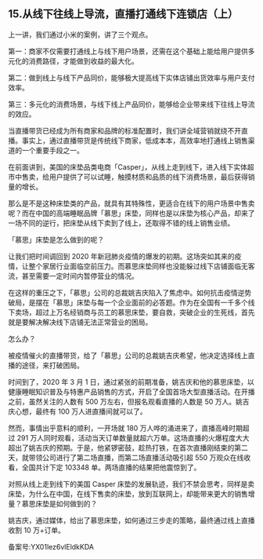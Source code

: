 ## 15.从线下往线上导流，直播打通线下连锁店（上）
上一讲，我们通过小米的案例，讲了三个观点。


第一：商家不仅需要打通线上与线下用户场景，还需在这个基础上能给用户提供多元化的消费路径，才能做到收益的最大化。


第二：做到线上与线下产品同价，能够极大提高线下实体店铺出货效率与用户支付效率。


第三：多元化的消费场景，与线下线上产品同价，能够给企业带来线下往线上导流的效应。


当直播带货已经成为所有商家和品牌的标准配置时，我们讲全域营销就绕不开直播。事实上，通过直播带货是传统线下商家，低成本本，高效率地打通线上销售渠道的一个重要手段之一。


在前面讲到，美国的床垫品类电商「Casper」，从线上走到线下，进入线下实体超市中售卖，给用户提供了可以试睡，触摸材质和品质的线下消费场景，最后获得销量的增长。


那么是不是这种床垫类的产品，就具有其特殊性，更适合在线下的用户场景中售卖呢？而在中国的高端睡眠品牌「慕思」床垫，同样也是以床垫为核心产品，却来了一场不同的逆行，把床垫从线下卖到了线上，还取得不错的线上销售业绩。


「慕思」床垫是怎么做到的呢？


让我们把时间调回到 2020 年新冠肺炎疫情的爆发的初期。这场突如其来的疫情，让整个家居行业面临空前压力。而慕思床垫同样也没能躲过线下店铺面临无客流，甚至需要一定时间内暂停营业的情况。


在这样的重压之下，「慕思」公司的总裁姚吉庆陷入了焦虑中。如何抗击疫情逆势破局，是摆在「慕思」床垫与每一个企业面前的必答题。作为在全国有一千多个线下卖场，超过上万名经销商与员工的慕思床垫，要自救，突破企业的生死线，首先就是要解决解决线下店铺无法正常营业的困局。


怎么办？


被疫情催火的直播带货，给了「慕思」公司的总裁姚吉庆希望，他决定选择线上直播的途径，来打破困局。


时间到了，2020 年 3 月 1 日，通过紧张的前期准备，姚吉庆和他的慕思床垫，以健康睡眠知识普及与特惠产品销售的方式，开启了全国首场大型直播活动。在开播之前，虽然关注的人数有 500 万左右，但报名观看直播的人数是 50 万人。姚吉庆心想，最终有 100 万人进直播间就可以了。


然而，事情出乎意料的顺利，一开场就 180 万人哗的涌进来了，直播高峰时期超过 291 万人同时观看，活动当天订单数量就超六万单。这场直播的火爆程度大大超出了姚吉庆的预期。于是，他紧锣密鼓，趁热打铁，在首次直播刚结束的第二天，就带领公司进行了第二场直播，而第二场直播活动吸引超 550 万观众在线收看，全国共计下定 103348 单。两场直播的结果把他震惊到了。


对照从线上走到线下的美国 Casper 床垫的发展轨迹，我们不禁会思考，同样是卖床垫，为什么在中国，在线下售卖的床垫，放到互联网上，却能带来更大的销售增量？慕思床垫是如何做到的？


姚吉庆，通过媒体，给出了慕思床垫，如何通过三步走的策略，最终通过线上直播收割 10 万+订单。


备案号:YX01lez6vlEldkKDA

